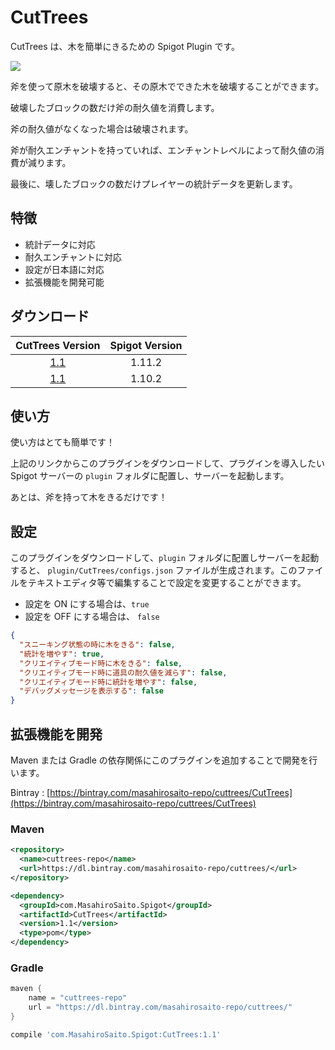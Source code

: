 # CutTrees

CutTrees は、木を簡単にきるための Spigot Plugin です。

[![](http://img.youtube.com/vi/nFoT79u2AEs/0.jpg)](http://www.youtube.com/watch?v=nFoT79u2AEs)

斧を使って原木を破壊すると、その原木でできた木を破壊することができます。

破壊したブロックの数だけ斧の耐久値を消費します。

斧の耐久値がなくなった場合は破壊されます。

斧が耐久エンチャントを持っていれば、エンチャントレベルによって耐久値の消費が減ります。

最後に、壊したブロックの数だけプレイヤーの統計データを更新します。

## 特徴

- 統計データに対応
- 耐久エンチャントに対応
- 設定が日本語に対応
- 拡張機能を開発可能

## ダウンロード

| CutTrees Version | Spigot Version |
| :--------------: | :------------: |
| [1.1](https://bintray.com/masahirosaito-repo/cuttrees/download_file?file_path=com%2FMasahiroSaito%2FSpigot%2FCutTrees%2F1.1%2FCutTrees-1.1.jar) | 1.11.2 |
| [1.1](https://bintray.com/masahirosaito-repo/cuttrees/download_file?file_path=com%2FMasahiroSaito%2FSpigot%2FCutTrees%2F1.0%2FCutTrees-1.1.jar) | 1.10.2 |

## 使い方

使い方はとても簡単です！

上記のリンクからこのプラグインをダウンロードして、プラグインを導入したい Spigot サーバーの `plugin` フォルダに配置し、サーバーを起動します。

あとは、斧を持って木をきるだけです！

## 設定

このプラグインをダウンロードして、`plugin` フォルダに配置しサーバーを起動すると、 `plugin/CutTrees/configs.json` ファイルが生成されます。このファイルをテキストエディタ等で編集することで設定を変更することができます。

- 設定を ON にする場合は、`true`
- 設定を OFF にする場合は、 `false`

```json
{
  "スニーキング状態の時に木をきる": false,
  "統計を増やす": true,
  "クリエイティブモード時に木をきる": false,
  "クリエイティブモード時に道具の耐久値を減らす": false,
  "クリエイティブモード時に統計を増やす": false,
  "デバッグメッセージを表示する": false
}
```

## 拡張機能を開発

Maven または Gradle の依存関係にこのプラグインを追加することで開発を行います。

Bintray : [https://bintray.com/masahirosaito-repo/cuttrees/CutTrees](https://bintray.com/masahirosaito-repo/cuttrees/CutTrees)

### Maven

```xml
<repository>
  <name>cuttrees-repo</name>
  <url>https://dl.bintray.com/masahirosaito-repo/cuttrees/</url>
</repository>
```

```xml
<dependency>
  <groupId>com.MasahiroSaito.Spigot</groupId>
  <artifactId>CutTrees</artifactId>
  <version>1.1</version>
  <type>pom</type>
</dependency>
```

### Gradle

```gradle
maven {
    name = "cuttrees-repo"
    url = "https://dl.bintray.com/masahirosaito-repo/cuttrees/"
}
```

```gradle
compile 'com.MasahiroSaito.Spigot:CutTrees:1.1'
```
